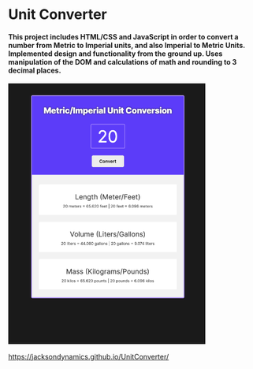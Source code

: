 # Unit Converter

#### This project includes HTML/CSS and JavaScript in order to convert a number from Metric to Imperial units, and also Imperial to Metric Units.  Implemented design and functionality from the ground up.  Uses manipulation of the DOM and calculations of math and rounding to 3 decimal places.

<img src="ScreenShot.png" width="400px">

https://jacksondynamics.github.io/UnitConverter/


